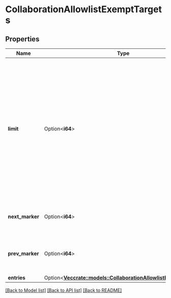 # CollaborationAllowlistExemptTargets

## Properties

Name | Type | Description | Notes
------------ | ------------- | ------------- | -------------
**limit** | Option<**i64**> | The limit that was used for these entries. This will be the same as the `limit` query parameter unless that value exceeded the maximum value allowed. The maximum value varies by API. | [optional]
**next_marker** | Option<**i64**> | The marker for the start of the next page of results. | [optional]
**prev_marker** | Option<**i64**> | The marker for the start of the previous page of results. | [optional]
**entries** | Option<[**Vec<crate::models::CollaborationAllowlistExemptTarget>**](CollaborationAllowlistExemptTarget.md)> |  | [optional]

[[Back to Model list]](../README.md#documentation-for-models) [[Back to API list]](../README.md#documentation-for-api-endpoints) [[Back to README]](../README.md)


